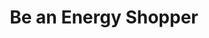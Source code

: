 ---
title: "Be an Energy Shopper"
meta:
  date: September 2012 - Jan 2013

view:
  text: goenergyshopping.co.uk
  url: http://goenergyshopping.co.uk

team:
 - zander
 - skinslow
 - tim
 - vijay

thumbnail: ofgem-beanenergyshopper.jpg
---